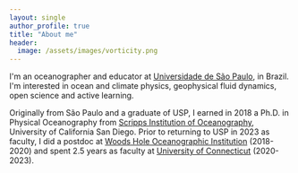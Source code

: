 ```yaml
---
layout: single
author_profile: true
title: "About me"
header:
  image: /assets/images/vorticity.png
---
```


I'm an oceanographer and educator at [Universidade  de São Paulo](https://www5.usp.br), in Brazil.  I'm interested in ocean and climate physics, geophysical fluid dynamics, open science and active learning.

Originally from São Paulo and a graduate of USP, I earned in 2018 a Ph.D. in Physical Oceanography from [Scripps Institution of Oceanography](https://scripps.ucsd.edu), University of California San Diego. Prior to returning to USP in 2023 as faculty, I did a postdoc at [Woods Hole Oceanographic Institution](www.whoi.edu) (2018-2020) and spent 2.5 years as faculty at [University of Connecticut](www.uconn.edu) (2020-2023).
